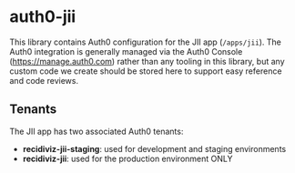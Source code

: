# auth0-jii

This library contains Auth0 configuration for the JII app (`/apps/jii`). The Auth0 integration is generally managed via the Auth0 Console (https://manage.auth0.com) rather than any tooling in this library, but any custom code we create should be stored here to support easy reference and code reviews.

## Tenants

The JII app has two associated Auth0 tenants:

- **recidiviz-jii-staging**: used for development and staging environments
- **recidiviz-jii**: used for the production environment ONLY
